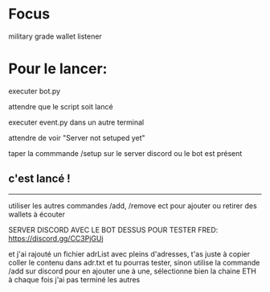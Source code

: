 # Focus
military grade wallet listener


# Pour le lancer:

executer bot.py

attendre que le script soit lancé

executer event.py dans un autre terminal

attendre de voir "Server not setuped yet"

taper la commmande /setup sur le server discord ou le bot est présent

c'est lancé !
-

---------

utiliser les autres commandes /add, /remove ect pour ajouter ou retirer des wallets à écouter


SERVER DISCORD AVEC LE BOT DESSUS POUR TESTER FRED: https://discord.gg/CC3PjGUj

et j'ai rajouté un fichier adrList avec pleins d'adresses, t'as juste à copier coller le contenu dans adr.txt et tu pourras tester, sinon utilise la commande /add sur discord pour en ajouter une à une, sélectionne bien la chaine ETH à chaque fois j'ai pas terminé les autres
